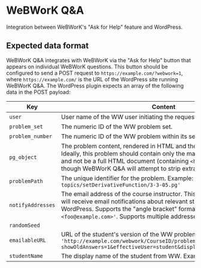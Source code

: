 # WeBWorK Q&A

Integration between WeBWorK's "Ask for Help" feature and WordPress.

## Expected data format

WeBWorK Q&A integrates with WeBWorK via the "Ask for Help" button that appears on individual WeBWorK questions. This button should be configured to send a POST request to `https://example.com/?webwork=1`, where `https://example.com/` is the URL of the WordPress site running WeBWorK Q&A. The WordPress plugin expects an array of the following data in the POST payload:

Key | Content
----|--------
`user` | User name of the WW user initiating the request. Example: `'jsmith123'`.
`problem_set` | The numeric ID of the WW problem set.
`problem_number` | The numeric ID of the WW problem within its set.
`pg_object` | The problem content, rendered in HTML and then base64-encoded. Ideally, this problem should contain only the markup for the problem, and not be a full HTML document (containing `<head>`, `<script>`, etc), though WeBWorK Q&A will attempt to strip extraneous elements.
`problemPath` | The unique identifier for the problem. Example: `'Library/ASU-topics/setDerivativeFunction/3-3-05.pg'`
`notifyAddresses` | The email address of the course instructor. This is the email address that will receive email notifications about relevant student activity in WordPress. Supports the "angle bracket" format, i.e. `'Professor Foo <foo@example.com>'`. Supports multiple addresses, separated by `;`.
`randomSeed` |
`emailableURL` | URL of the student's version of the WW problem. Example: `'http://example.com/webwork/CourseID/problemSetName/problemNumber/?showOldAnswers=1&effectiveUser=student&displayMode=MathJax'`
`studentName` | The display name of the student from WW. Example: `'John Smith'`.
